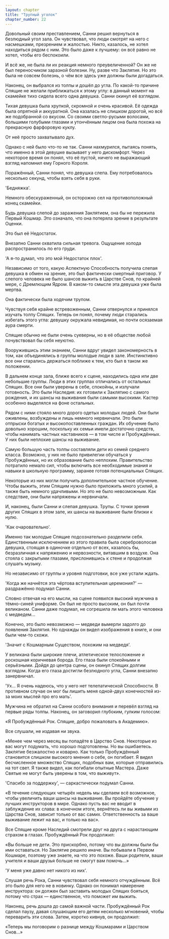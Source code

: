 ```yaml
---
layout: chapter
title: "Трупный уголок"
chapter_number: 22
---
```


Довольный своим преставлением, Санни решил вернуться в безлюдный угол зала. Он чувствовал, что люди смотрят на него с насмешками, презрением и жалостью. Никто, казалось, не хотел находиться рядом с ним. Это было даже к лучшему: он всё равно не хотел, чтобы его беспокоили.

И всё же, не была ли их реакция немного преувеличенной? Он же не был переносчиком заразной болезни. Ну, разве что Заклятия. Но это была не совсем болезнь, о чём все здесь уже должны были догадаться.

Наконец, он выбрался из толпы и дошёл до угла. По какой-то причине Спящие не желали приближаться к этому углу: в данный момент на скамейке тихо сидела всего одна девушка. Санни окинул её взглядом.

Тихая девушка была хрупкой, скромной и очень красивой. Её одежда была опрятной и аккуратной. Она казалась не слишком дорогой, но всё же подобранной со вкусом. Со своими светло-русыми волосами, большими голубыми глазами и утончённым лицом она была похожа на прекрасную фарфоровую куклу.

От неё просто захватывало дух.

Однако с ней было что-то не так. Санни нахмурился, пытаясь понять, что именно в этой девушке вызывает у него дискомфорт. Через некоторое время он понял, что её пустой, ничего не выражающий взгляд напомнил ему Горного Короля.

Поражённый, Санни понял, что девушка слепа. Ему потребовалось несколько секунд, чтобы взять себя в руки.

'Бедняжка'.

Немного обескураженный, он осторожно сел на противоположный конец скамейки.

Будь девушка слепой до заражения Заклятием, она бы не пережила Первый Кошмар. Это означало, что она потеряла зрение в результате Оценки.

Это был её Недостаток.

Внезапно Санни охватила сильная тревога. Ощущение холода распространилось по его груди.

'А я-то думал, что это мой Недостаток плох'.

Независимо от того, какую Аспектную Способность получила слепая девушка в обмен на зрение, это был фактически смертный приговор. У слепого человека не было шансов выжить в Царстве Снов, по крайней мере, с Дремлющим Ядром. В каком-то смысле эта девушка уже была мертва.

Она фактически была ходячим трупом.

Чувствуя себя крайне встревоженным, Санни отвернулся и принялся изучать толпу Спящих. Теперь он понял, почему люди старались избегать этого угла: девушку окружала невидимая, но почти осязаемая аура смерти.

Спящие обычно не были очень суеверны, но в её обществе любой почувствовал бы себя неуютно.

Вооружившись этим знанием, Санни вдруг увидел закономерность в том, как объединялись в группы молодые люди в зале. Инстинктивно все они старались держаться поближе к тем, кто был в таком же положении.

В дальнем конце зала, ближе всего к сцене, находились одна или две небольшие группы. Люди в этих группах отличались от остальных Спящих. Все они были уверены в себе, спокойны, и излучали готовность. Это были Наследия: их готовили к Заклятию с самого рождения, и их шансы на выживания были самыми высокими. Кастер особенно выделялся на фоне остальных.

Рядом с ними стояло много дорого одетых молодых людей. Они были оживлены, возбуждены и лишь немного нервничали. Это были отпрыски богатых и высокопоставленных граждан. Их обучение было довольно хорошим, поскольку их семьи имели достаточно средств, чтобы нанимать частных наставников — в том числе и Пробуждённых. У них были неплохие шансы на выживание.

Самую большую часть толпы составляли дети из семей среднего класса. Возможно, у них не было привилегии обучаться у Пробуждённых, но их образование было неплохим. Правительство потратило немало сил, чтобы включить все необходимые знания и навыки в школьную программу, заранее готовя потенциальных Спящих.

Некоторые из них могли получить дополнительное частное обучение. Чтобы выжить, этим Спящим нужно было приложить много усилий, а также быть немного удачливыми. Но это не было невозможным. Как следствие, они были напряжены и нервничали.

И, наконец, были Санни и слепая девушка. Трупы. С точки зрения других Спящих в этом зале, их шансы на выживание были близки к нулю.

'Как очаровательно'.

Именно так молодые Спящие подсознательно разделили себя. Единственным исключением из этого правила была сереброволосая девушка, стоящая в одиночке отдельно от всех, казалось бы, безразличная к напряжению и нервозности, витавшим в воздухе. Она стояла с закрытыми глазами, прислонившись к стене и продолжая слушать музыку.

Но независимо от группы и уровня подготовки, все уже устали ждать.

'Когда же начнётся эта чёртова вступительная церемония?' — раздражённо подумал Санни.

Словно отвечая на его мысли, на сцене появился высокий мужчина в тёмно-синей униформе. Он был не просто высоким, он был почти великаном. Санни даже подумал, не согрешила ли мать этого человека с медведем...

Конечно, это было невозможно — медведи вымерли задолго до появления Заклятия. Но однажды он видел изображения в книге, и они были чем-то схожи.

'Значит с Кошмарным Существом, похожим на медведя'.

У великана были широкие плечи, атлетическое телосложение и роскошная коричневая борода. Его глаза были спокойными и серьёзными. Дойдя до центра сцены, он окинул Спящих долгим взглядом. Когда его глаза достигли безлюдного угла, Санни внезапно занервничал.

'Ух... Я очень надеюсь, что у него нет телепатической Способности. В противном случае он мог бы лишить меня одной-двух конечностей из-за моих мыслей про его мать'.

Мужчина не обратил на Санни особого внимания и перевёл взгляд на первые ряды толпы. Наконец, он заговорил глубоким, гулким голосом:

«Я Пробуждённый Рок. Спящие, добро пожаловать в Академию».

Все слушали, не издавая ни звука.

«Менее чем через месяц вы попадёте в Царство Снов. Некоторые из вас могут подумать, что хорошо подготовлены. Но вы ошибаетесь. Заклятие безжалостно и коварно. Как только Пробуждённый становится слишком высокого мнения о себе, он погибает. Я видел бесчисленное множество Спящих, подобных вам, которые отправились на тот свет. Я также видел, как погибали опытные Мастера. Даже Святые не могут быть уверены в том, что выживут».

'Спасибо за поддержку', — саркастически подумал Санни.

«В течение следующих четырёх недель мы сделаем всё возможное, чтобы увеличить ваши шансы на выживание. Вы пройдёте обучение у лучших инструкторов в мире. Однако пусть вас не вводит в заблуждение их слава: в конечном итоге, вернётесь ли вы живыми из Царства Снов, зависит только от вас самих. Ответственность за ваше выживание лежит на вас, и только на вас».

Все Спящие кроме Наследий смотрели друг на друга с нарастающим страхом в глазах. Пробуждённый Рок продолжил:

«Вы больше не дети. Это прискорбно, потому что вы должны были бы ими оставаться. Но Заклятие решило иначе. Вы побывали в Первом Кошмаре, поэтому уже знаете, на что это похоже. Ваши родители, ваши учителя и ваши друзья больше не смогут вам помочь...»

'У меня уже давно нет никого из них'.

Слушая речь Рока, Санни чувствовал себя немного отчуждённым. Всё это было для него не в новинку. Однако он понимал намерение инструктора: он должен был заставить молодых Спящих бояться, потому что страх — единственное, что поможет им выжить.

Наконец, речь дошла до самой важной части. Пробуждённый Рок сделал паузу, давая слушающим его детям несколько мгновений, чтобы переварить эти слова. Затем, коротко кивнув, он продолжил:

«Теперь мы поговорим о разнице между Кошмарами и Царством Снов...»
